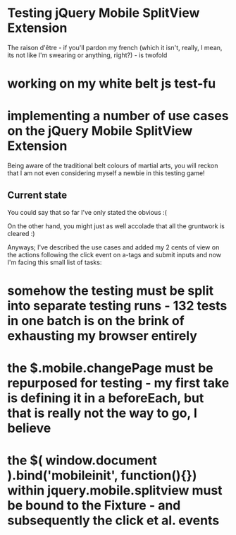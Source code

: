 Testing jQuery Mobile SplitView Extension
=========================================

The raison d'être - if you'll pardon my french (which it isn't, really, I mean, its not like I'm swearing or anything, right?) - is twofold

# working on my white belt js test-fu
# implementing a number of use cases on the jQuery Mobile SplitView Extension

Being aware of the traditional belt colours of martial arts, you will reckon that I am not even considering myself a newbie in this testing game!

Current state
-------------

You could say that so far I've only stated the obvious :(

On the other hand, you might just as well accolade that all the gruntwork is cleared :)

Anyways; I've described the use cases and added my 2 cents of view on the actions following the click event on a-tags and submit inputs and now I'm facing this small list of tasks:

# somehow the testing must be split into separate testing runs - 132 tests in one batch is on the brink of exhausting my browser entirely
# the $.mobile.changePage must be repurposed for testing  - my first take is defining it in a beforeEach, but that is really not the way to go, I believe
# the $( window.document ).bind('mobileinit', function(){}) within jquery.mobile.splitview must be bound to the Fixture - and subsequently the click et al. events

